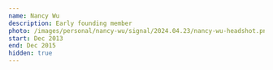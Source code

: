 ```yaml
---
name: Nancy Wu
description: Early founding member
photo: /images/personal/nancy-wu/signal/2024.04.23/nancy-wu-headshot.png
start: Dec 2013
end: Dec 2015
hidden: true
---
```


